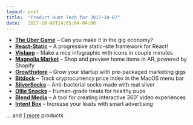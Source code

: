 ```yaml
---
layout: post
title:  "Product Hunt Tech for 2017-10-07"
date:   2017-10-08T14:05:04-04:00
---
```


* **[The Uber Game](https://www.producthunt.com/posts/the-uber-game?utm_campaign=producthunt-api&utm_medium=api&utm_source=Application%3A+Daily+Digest+RSS+%28ID%3A+3202%29)** – Can you make it in the gig economy?
* **[React-Static](https://www.producthunt.com/posts/react-static?utm_campaign=producthunt-api&utm_medium=api&utm_source=Application%3A+Daily+Digest+RSS+%28ID%3A+3202%29)** – A progressive static-site framework for React!
* **[Vislapp](https://www.producthunt.com/posts/vislapp?utm_campaign=producthunt-api&utm_medium=api&utm_source=Application%3A+Daily+Digest+RSS+%28ID%3A+3202%29)** – Make a nice infographic with icons in couple minutes
* **[Magnolia Market](https://www.producthunt.com/posts/magnolia-market?utm_campaign=producthunt-api&utm_medium=api&utm_source=Application%3A+Daily+Digest+RSS+%28ID%3A+3202%29)** – Shop and preview home items in AR, powered by Shopify
* **[Growthstore](https://www.producthunt.com/posts/growthstore?utm_campaign=producthunt-api&utm_medium=api&utm_source=Application%3A+Daily+Digest+RSS+%28ID%3A+3202%29)** – Grow your startup with pre-packaged marketing gigs
* **[Bitdock](https://www.producthunt.com/posts/bitdock?utm_campaign=producthunt-api&utm_medium=api&utm_source=Application%3A+Daily+Digest+RSS+%28ID%3A+3202%29)** – Track cryptocurrency price index in the MacOS menu bar
* **[SilverSocks](https://www.producthunt.com/posts/silversocks?utm_campaign=producthunt-api&utm_medium=api&utm_source=Application%3A+Daily+Digest+RSS+%28ID%3A+3202%29)** – Anti-bacterial socks made with real silver
* **[Ollie Snacks](https://www.producthunt.com/posts/ollie-snacks?utm_campaign=producthunt-api&utm_medium=api&utm_source=Application%3A+Daily+Digest+RSS+%28ID%3A+3202%29)** – Human-grade treats for healthy pups
* **[Blend Media](https://www.producthunt.com/posts/blend-media?utm_campaign=producthunt-api&utm_medium=api&utm_source=Application%3A+Daily+Digest+RSS+%28ID%3A+3202%29)** – A tool for creating interactive 360˚ video experiences
* **[Intent Box](https://www.producthunt.com/posts/intent-box?utm_campaign=producthunt-api&utm_medium=api&utm_source=Application%3A+Daily+Digest+RSS+%28ID%3A+3202%29)** – Increase your leads with smart advertising

… and [1 more](https://www.producthunt.com/tech) products